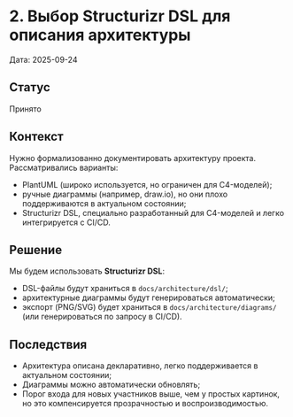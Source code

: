# 2. Выбор Structurizr DSL для описания архитектуры

Дата: 2025-09-24

## Статус
Принято

## Контекст
Нужно формализованно документировать архитектуру проекта.  
Рассматривались варианты:
- PlantUML (широко используется, но ограничен для C4-моделей);
- ручные диаграммы (например, draw.io), но они плохо поддерживаются в актуальном состоянии;
- Structurizr DSL, специально разработанный для C4-моделей и легко интегрируется с CI/CD.

## Решение
Мы будем использовать **Structurizr DSL**:
- DSL-файлы будут храниться в `docs/architecture/dsl/`;
- архитектурные диаграммы будут генерироваться автоматически;
- экспорт (PNG/SVG) будет храниться в `docs/architecture/diagrams/` (или генерироваться по запросу в CI/CD).

## Последствия
- Архитектура описана декларативно, легко поддерживается в актуальном состоянии;
- Диаграммы можно автоматически обновлять;
- Порог входа для новых участников выше, чем у простых картинок, но это компенсируется прозрачностью и воспроизводимостью.
